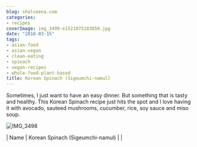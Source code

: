 ```yaml
---
blog: shalveena.com
categories:
- recipes
coverImage: img_3499-e1521075183858.jpg
date: "2018-03-15"
tags:
- asian-food
- asian-vegan
- clean-eating
- spinach
- vegan-recipes
- whole-food-plant-based
title: Korean Spinach (Sigeumchi-namul)
---
```


Sometimes, I just want to have an easy dinner. But something that is tasty and healthy. This Korean Spinach recipe just hits the spot and I love having it with avocado, sauteed mushrooms, cucumber, rice, soy sauce and miso soup.

![IMG_3498](images/img_3498-e1521075039566.jpg)

| Name | Korean Spinach (Sigeumchi-namul) |
|